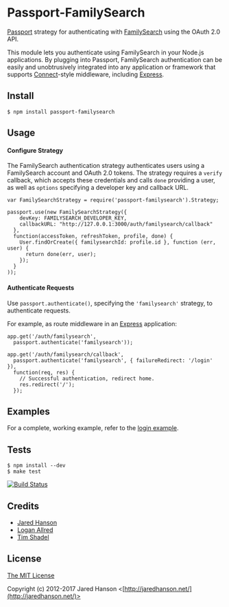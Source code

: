 # Passport-FamilySearch

[Passport](http://passportjs.org/) strategy for authenticating with [FamilySearch](http://familysearch.org)
using the OAuth 2.0 API.

This module lets you authenticate using FamilySearch in your Node.js
applications.  By plugging into Passport, FamilySearch authentication can be
easily and unobtrusively integrated into any application or framework that
supports [Connect](http://www.senchalabs.org/connect/)-style middleware,
including [Express](http://expressjs.com/).

## Install

    $ npm install passport-familysearch

## Usage

#### Configure Strategy

The FamilySearch authentication strategy authenticates users using a
FamilySearch account and OAuth 2.0 tokens.  The strategy requires a `verify`
callback, which accepts these credentials and calls `done` providing a user, as
well as `options` specifying a developer key and callback URL.

    var FamilySearchStrategy = require('passport-familysearch').Strategy;

    passport.use(new FamilySearchStrategy({
        devKey: FAMILYSEARCH_DEVELOPER_KEY,
        callbackURL: "http://127.0.0.1:3000/auth/familysearch/callback"
      },
      function(accessToken, refreshToken, profile, done) {
        User.findOrCreate({ familysearchId: profile.id }, function (err, user) {
          return done(err, user);
        });
      }
    ));

#### Authenticate Requests

Use `passport.authenticate()`, specifying the `'familysearch'` strategy, to
authenticate requests.

For example, as route middleware in an [Express](http://expressjs.com/)
application:

    app.get('/auth/familysearch',
      passport.authenticate('familysearch'));
    
    app.get('/auth/familysearch/callback', 
      passport.authenticate('familysearch', { failureRedirect: '/login' }),
      function(req, res) {
        // Successful authentication, redirect home.
        res.redirect('/');
      });

## Examples

For a complete, working example, refer to the [login example](https://github.com/jaredhanson/passport-familysearch/tree/master/examples/login).


## Tests

    $ npm install --dev
    $ make test

[![Build Status](https://secure.travis-ci.org/jaredhanson/passport-familysearch.png)](http://travis-ci.org/jaredhanson/passport-familysearch)

## Credits

  - [Jared Hanson](http://github.com/jaredhanson)
  - [Logan Allred](http://github.com/redbugz)
  - [Tim Shadel](http://github.com/timshadel)

## License

[The MIT License](http://opensource.org/licenses/MIT)

Copyright (c) 2012-2017 Jared Hanson <[http://jaredhanson.net/](http://jaredhanson.net/)>

